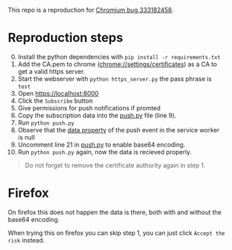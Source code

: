 

This repo is a reproduction for [Chromium bug 333182458](https://issues.chromium.org/u/1/issues/333182458).

# Reproduction steps 

0. Install the python dependencies with `pip install -r requirements.txt` 
1. Add the CA.pem to chrome ([chrome://settings/certificates](chrome://settings/certificates)) as a CA to get a valid https server.
2. Start the webserver with `python https_server.py` the pass phrase is `test`
3. Open [https://localhost:8000](https://localhost:8000)
4. Click the `Subscribe` button
5. Give permissions for push notifications if promted
6. Copy the subscription data into the [push.py](push.py) file (line 9).
7. Run `python push.py` 
8. Observe that the [data property](https://developer.mozilla.org/en-US/docs/Web/API/PushEvent/data) of the push event in the service worker is null
9. Uncomment line 21 in [push.py](push.py) to enable base64 encoding. 
10. Run `python push.py` again, now the data is recieved properly.

> Do not forget to remove the certificate authority again in step 1.

# Firefox

On firefox this does not happen the data is there, both with and without the base64 encoding.

When trying this on firefox you can skip step 1, you can just click `Accept the risk` instead.

